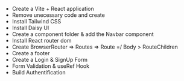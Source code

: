 - Create a Vite + React application
- Remove unecessary code and create
- Install Tailwind CSS
- Install Daisy Ul
- Create a component folder & add the Navbar component
- Install React router dom 
- Create BrowserRouter => Routes => Route =/ Body > RouteChildren
- Create a footer 
- Create a Login & SignUp Form 
- Form Validation & useRef Hook 
- Build Authentification 
